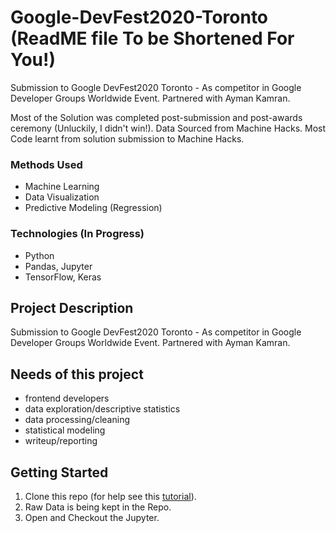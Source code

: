 # Google-DevFest2020-Toronto (ReadME file To be Shortened For You!) 
Submission to Google DevFest2020 Toronto - As competitor in Google Developer Groups Worldwide Event.
Partnered with Ayman Kamran.

Most of the Solution was completed post-submission and post-awards ceremony (Unluckily, I didn't win!).
Data Sourced from Machine Hacks. Most Code learnt from solution submission to Machine Hacks.

### Methods Used
* Machine Learning
* Data Visualization
* Predictive Modeling (Regression)

### Technologies (In Progress)
* Python
* Pandas, Jupyter
* TensorFlow, Keras

## Project Description
Submission to Google DevFest2020 Toronto - As competitor in Google Developer Groups Worldwide Event.
Partnered with Ayman Kamran.

## Needs of this project
- frontend developers
- data exploration/descriptive statistics
- data processing/cleaning
- statistical modeling
- writeup/reporting

## Getting Started

1. Clone this repo (for help see this [tutorial](https://help.github.com/articles/cloning-a-repository/)).
2. Raw Data is being kept in the Repo.
3. Open and Checkout the Jupyter.
